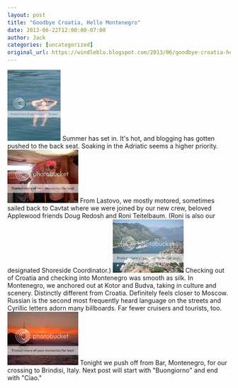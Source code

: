 ```yaml
---
layout: post
title: "Goodbye Croatia, Hello Montenegro"
date: 2013-06-22T12:00:00-07:00
author: Jack
categories: [uncategorized]
original_url: https://windleblo.blogspot.com/2013/06/goodbye-croatia-hello-montenegro.html
---
```


[![ photo DSCN9812-1.jpg](/assets/images/blogspot/2013/img_1588f66b.jpg)](http://s373.photobucket.com/user/windleblo/media/Croatia/Montenegro/DSCN9812-1.jpg.html) Summer has set in. It's hot, and blogging has gotten pushed to the back seat. Soaking in the Adriatic seems a higher priority. [![ photo DSCN9811.jpg](/assets/images/blogspot/2013/img_b16c9798.jpg)](http://s373.photobucket.com/user/windleblo/media/Croatia/Montenegro/DSCN9811.jpg.html) From Lastovo, we mostly motored, sometimes sailed back to Cavtat where we were joined by our new crew, beloved Applewood friends Doug Redosh and Roni Teitelbaum. (Roni is also our designated Shoreside Coordinator.) [![ photo DSCN9781.jpg](/assets/images/blogspot/2013/img_a4342f1b.jpg)](http://s373.photobucket.com/user/windleblo/media/Croatia/Montenegro/DSCN9781.jpg.html) Checking out of Croatia and checking into Montenegro was smooth as silk. In Montenegro, we anchored out at Kotor and Budva, taking in culture and scenery. Distinctly different from Croatia. Definitely feels closer to Moscow. Russian is the second most frequently heard language on the streets and Cyrillic letters adorn many billboards. Far fewer cruisers and tourists, too. [![ photo DSCN9734.jpg](/assets/images/blogspot/2013/img_4a18031e.jpg)](http://s373.photobucket.com/user/windleblo/media/Croatia/DSCN9734.jpg.html) Tonight we push off from Bar, Montenegro, for our crossing to Brindisi, Italy. Next post will start with "Buongiorno" and end with "Ciao."
